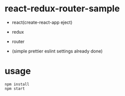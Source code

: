# react-redux-router-sample

- react(create-react-app eject)

- redux

- router

- (simple prettier eslint settings already done)


# usage

```
npm install
npm start
```

